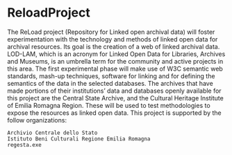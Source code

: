 ReloadProject
=============

The ReLoad project (Repository for Linked open archival data) will foster experimentation with the technology and methods of linked open data for archival resources. Its goal is the creation of a web of linked archival data.
LOD-LAM, which is an acronym for Linked Open Data for Libraries, Archives and Museums, is an umbrella term for the community and active projects in this area.
The first experimental phase will make use of W3C semantic web standards, mash-up techniques, software for linking and for defining the semantics of the data in the selected databases.
The archives that have made portions of their institutions’ data and databases openly available for this project are the Central State Archive, and the Cultural Heritage Institute of Emilia Romagna Region. These will be used to test methodologies to expose the resources as linked open data.
This project is supported by the follow organizations:

    Archivio Centrale dello Stato
    Istituto Beni Culturali Regione Emilia Romagna
    regesta.exe
